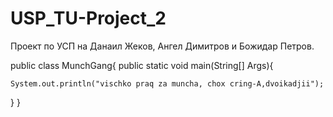 # USP_TU-Project_2
Проект по УСП на Данаил Жеков, Ангел Димитров и Божидар Петров.

public class MunchGang{
public static void main(String[] Args){

    System.out.println("vischko praq za muncha, chox cring-A,dvoikadjii");
}
}
